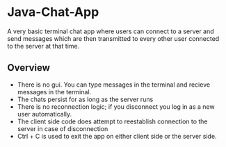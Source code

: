# Java-Chat-App

A very basic terminal chat app where users can connect to a server and send messages which are then transmitted to every other user connected to the server at that time.

## Overview

- There is no gui. You can type messages in the terminal and recieve messages in the terminal. 
- The chats persist for as long as the server runs
- There is no reconnection logic; if you disconnect you log in as a new user automatically.
- The client side code does attempt to reestablish connection to the server in case of disconnection
- Ctrl + C is used to exit the app on either client side or the server side.

